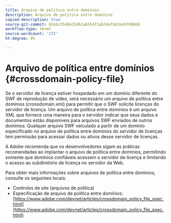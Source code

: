 ```yaml
---
title: Arquivo de política entre domínios
description: Arquivo de política entre domínios
copied-description: true
source-git-commit: 02ebc3548a254b2a6554f1ab34afbb3ea5f09bb8
workflow-type: tm+mt
source-wordcount: '172'
ht-degree: 0%

---
```


# Arquivo de política entre domínios {#crossdomain-policy-file}

Se o servidor de licença estiver hospedado em um domínio diferente do SWF de reprodução de vídeo, será necessário um arquivo de política entre domínios (crossdomain.xml) para permitir que o SWF solicite licenças do servidor de licença. Um arquivo de política entre domínios é um arquivo XML que fornece uma maneira para o servidor indicar que seus dados e documentos estão disponíveis para arquivos SWF enviados de outros domínios. Qualquer arquivo SWF veiculado a partir de um domínio especificado no arquivo de política entre domínios do servidor de licenças tem permissão para acessar dados ou ativos desse servidor de licenças.

A Adobe recomenda que os desenvolvedores sigam as práticas recomendadas ao implantar o arquivo de política entre domínios, permitindo somente que domínios confiáveis acessem o servidor de licença e limitando o acesso ao subdiretório de licença no servidor da Web.

Para obter mais informações sobre arquivos de política entre domínios, consulte os seguintes locais:

* Controles de site (arquivos de política)
* Especificação de arquivo de política entre domínios: [https://www.adobe.com/devnet/articles/crossdomain_policy_file_spec.html](https://www.adobe.com/devnet/articles/crossdomain_policy_file_spec.html)
